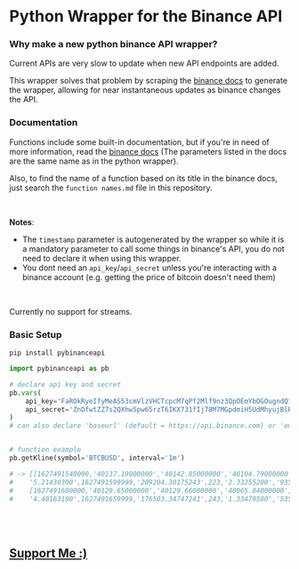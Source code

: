 # Python Wrapper for the Binance API

### Why make a new python binance API wrapper?

Current APIs are very slow to update when new API endpoints are added.

This wrapper solves that problem by scraping the [binance docs](https://binance-docs.github.io/apidocs/spot/en/#change-log) to generate the wrapper, allowing for near instantaneous updates as binance changes the API.

### Documentation

Functions include some built-in documentation, but if you're in need of more information, read the [binance docs](https://binance-docs.github.io/apidocs/spot/en/#change-log) (The parameters listed in the docs are the same name as in the python wrapper).

Also, to find the name of a function based on its title in the binance docs, just search the `function names.md` file in this repository.

<br>

**Notes**:
- The `timestamp` parameter is autogenerated by the wrapper so while it is a mandatory parameter to call some things in binance's API, you do not need to declare it when using this wrapper.
- You dont need an `api_key`/`api_secret` unless you're interacting with a binance account (e.g. getting the price of bitcoin doesn't need them)

<br>

Currently no support for streams.

### Basic Setup

```shell
pip install pybinanceapi
```

```py
import pybinanceapi as pb

# declare api key and secret
pb.vars(
    api_key='FaROkRyeIfyMeAS53cmVlzVHCTcpcM7qPf2Mlf9nz3QpOEmYbOGOugndQ11pyX8D', 
    api_secret='ZnDfwtZZ7s2QXhw5pw65rzT6IKX731fIj78M7MGpdmiH5UdMhyujBlRxBqZldDFm'
)
# can also declare 'baseurl' (default = https://api.binance.com) or 'email' (change '@' to '%40')


# function example
pb.getKline(symbol='BTCBUSD', interval='1m')

# -> [[1627491540000,'40137.19000000','40142.85000000','40104.79000000','40129.66000000',
#    '5.21430300',1627491599999,'209204.30175243',223,'2.33255200','93581.43908787','0'],
#    [1627491600000,'40129.65000000','40129.66000000','40065.84000000','40067.32000000',
#    '4.40163100',1627491659999,'176503.34747241',243,'1.33479500','53523.47926157','0'], ...etc

```

<br>

<br>

## [Support Me :)](https://nogira.github.io/generate/donate.html)
